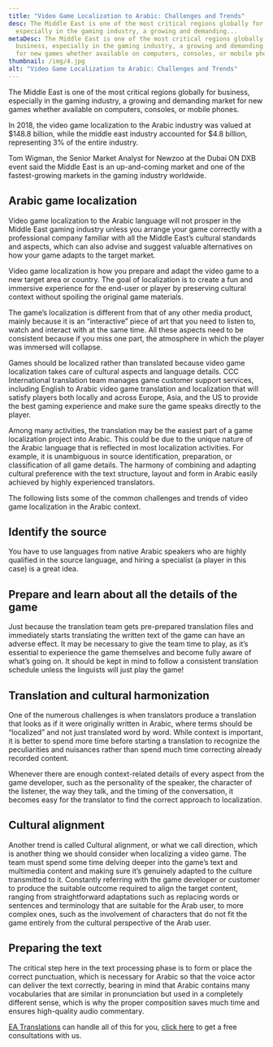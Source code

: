 ```yaml
---
title: "Video Game Localization to Arabic: Challenges and Trends"
desc: The Middle East is one of the most critical regions globally for business,
  especially in the gaming industry, a growing and demanding...
metaDesc: The Middle East is one of the most critical regions globally for
  business, especially in the gaming industry, a growing and demanding market
  for new games whether available on computers, consoles, or mobile phones.
thumbnail: /img/4.jpg
alt: "Video Game Localization to Arabic: Challenges and Trends"
---
```

<!--StartFragment-->

The Middle East is one of the most critical regions globally for business, especially in the gaming industry, a growing and demanding market for new games whether available on computers, consoles, or mobile phones.

In 2018, the video game localization to the Arabic industry was valued at $148.8 billion, while the middle east industry accounted for $4.8 billion, representing 3% of the entire industry.

Tom Wigman, the Senior Market Analyst for Newzoo at the Dubai ON DXB event said the Middle East is an up-and-coming market and one of the fastest-growing markets in the gaming industry worldwide.

## **Arabic game localization**

Video game localization to the Arabic language will not prosper in the Middle East gaming industry unless you arrange your game correctly with a professional company familiar with all the Middle East’s cultural standards and aspects, which can also advise and suggest valuable alternatives on how your game adapts to the target market.

Video game localization is how you prepare and adapt the video game to a new target area or country. The goal of localization is to create a fun and immersive experience for the end-user or player by preserving cultural context without spoiling the original game materials.

The game’s localization is different from that of any other media product, mainly because it is an “interactive” piece of art that you need to listen to, watch and interact with at the same time. All these aspects need to be consistent because if you miss one part, the atmosphere in which the player was immersed will collapse.

Games should be localized rather than translated because video game localization takes care of cultural aspects and language details. CCC International translation team manages game customer support services, including English to Arabic video game translation and localization that will satisfy players both locally and across Europe, Asia, and the US to provide the best gaming experience and make sure the game speaks directly to the player.

Among many activities, the translation may be the easiest part of a game localization project into Arabic. This could be due to the unique nature of the Arabic language that is reflected in most localization activities. For example, it is unambiguous in source identification, preparation, or classification of all game details. The harmony of combining and adapting cultural preference with the text structure, layout and form in Arabic easily achieved by highly experienced translators.

The following lists some of the common challenges and trends of video game localization in the Arabic context.

## **Identify the source**

You have to use languages from native Arabic speakers who are highly qualified in the source language, and hiring a specialist (a player in this case) is a great idea.

## **Prepare and learn about all the details of the game**

Just because the translation team gets pre-prepared translation files and immediately starts translating the written text of the game can have an adverse effect. It may be necessary to give the team time to play, as it’s essential to experience the game themselves and become fully aware of what’s going on. It should be kept in mind to follow a consistent translation schedule unless the linguists will just play the game!

## **Translation and cultural harmonization**

One of the numerous challenges is when translators produce a translation that looks as if it were originally written in Arabic, where terms should be “localized” and not just translated word by word. While context is important, it is better to spend more time before starting a translation to recognize the peculiarities and nuisances rather than spend much time correcting already recorded content.

Whenever there are enough context-related details of every aspect from the game developer, such as the personality of the speaker, the character of the listener, the way they talk, and the timing of the conversation, it becomes easy for the translator to find the correct approach to localization.

## **Cultural alignment**

Another trend is called Cultural alignment, or what we call direction, which is another thing we should consider when localizing a video game. The team must spend some time delving deeper into the game’s text and multimedia content and making sure it’s genuinely adapted to the culture transmitted to it. Constantly referring with the game developer or customer to produce the suitable outcome required to align the target content, ranging from straightforward adaptations such as replacing words or sentences and terminology that are suitable for the Arab user, to more complex ones, such as the involvement of characters that do not fit the game entirely from the cultural perspective of the Arab user.

## **Preparing the text**

The critical step here in the text processing phase is to form or place the correct punctuation, which is necessary for Arabic so that the voice actor can deliver the text correctly, bearing in mind that Arabic contains many vocabularies that are similar in pronunciation but used in a completely different sense, which is why the proper composition saves much time and ensures high-quality audio commentary.

[EA Translations](https://englisharabictranslations.com/) can handle all of this for you, [click here](https://englisharabictranslations.com/) to get a free consultations with us.

<!--EndFragment-->